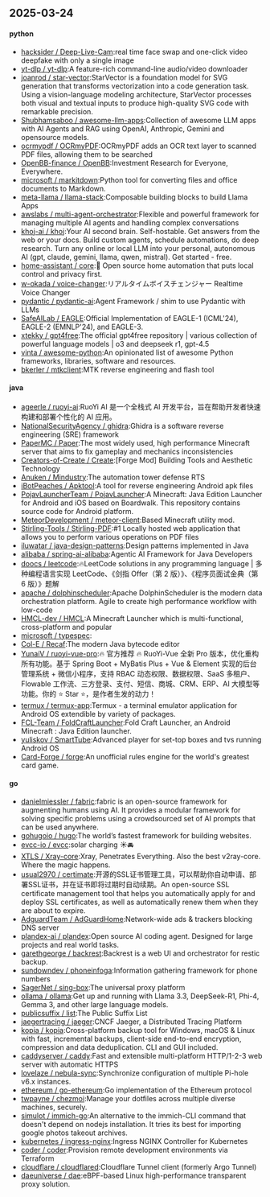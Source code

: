 ## 2025-03-24

#### python
* [hacksider / Deep-Live-Cam](https://github.com/hacksider/Deep-Live-Cam):real time face swap and one-click video deepfake with only a single image
* [yt-dlp / yt-dlp](https://github.com/yt-dlp/yt-dlp):A feature-rich command-line audio/video downloader
* [joanrod / star-vector](https://github.com/joanrod/star-vector):StarVector is a foundation model for SVG generation that transforms vectorization into a code generation task. Using a vision-language modeling architecture, StarVector processes both visual and textual inputs to produce high-quality SVG code with remarkable precision.
* [Shubhamsaboo / awesome-llm-apps](https://github.com/Shubhamsaboo/awesome-llm-apps):Collection of awesome LLM apps with AI Agents and RAG using OpenAI, Anthropic, Gemini and opensource models.
* [ocrmypdf / OCRmyPDF](https://github.com/ocrmypdf/OCRmyPDF):OCRmyPDF adds an OCR text layer to scanned PDF files, allowing them to be searched
* [OpenBB-finance / OpenBB](https://github.com/OpenBB-finance/OpenBB):Investment Research for Everyone, Everywhere.
* [microsoft / markitdown](https://github.com/microsoft/markitdown):Python tool for converting files and office documents to Markdown.
* [meta-llama / llama-stack](https://github.com/meta-llama/llama-stack):Composable building blocks to build Llama Apps
* [awslabs / multi-agent-orchestrator](https://github.com/awslabs/multi-agent-orchestrator):Flexible and powerful framework for managing multiple AI agents and handling complex conversations
* [khoj-ai / khoj](https://github.com/khoj-ai/khoj):Your AI second brain. Self-hostable. Get answers from the web or your docs. Build custom agents, schedule automations, do deep research. Turn any online or local LLM into your personal, autonomous AI (gpt, claude, gemini, llama, qwen, mistral). Get started - free.
* [home-assistant / core](https://github.com/home-assistant/core):🏡 Open source home automation that puts local control and privacy first.
* [w-okada / voice-changer](https://github.com/w-okada/voice-changer):リアルタイムボイスチェンジャー Realtime Voice Changer
* [pydantic / pydantic-ai](https://github.com/pydantic/pydantic-ai):Agent Framework / shim to use Pydantic with LLMs
* [SafeAILab / EAGLE](https://github.com/SafeAILab/EAGLE):Official Implementation of EAGLE-1 (ICML'24), EAGLE-2 (EMNLP'24), and EAGLE-3.
* [xtekky / gpt4free](https://github.com/xtekky/gpt4free):The official gpt4free repository | various collection of powerful language models | o3 and deepseek r1, gpt-4.5
* [vinta / awesome-python](https://github.com/vinta/awesome-python):An opinionated list of awesome Python frameworks, libraries, software and resources.
* [bkerler / mtkclient](https://github.com/bkerler/mtkclient):MTK reverse engineering and flash tool

#### java
* [ageerle / ruoyi-ai](https://github.com/ageerle/ruoyi-ai):RuoYi AI 是一个全栈式 AI 开发平台，旨在帮助开发者快速构建和部署个性化的 AI 应用。
* [NationalSecurityAgency / ghidra](https://github.com/NationalSecurityAgency/ghidra):Ghidra is a software reverse engineering (SRE) framework
* [PaperMC / Paper](https://github.com/PaperMC/Paper):The most widely used, high performance Minecraft server that aims to fix gameplay and mechanics inconsistencies
* [Creators-of-Create / Create](https://github.com/Creators-of-Create/Create):[Forge Mod] Building Tools and Aesthetic Technology
* [Anuken / Mindustry](https://github.com/Anuken/Mindustry):The automation tower defense RTS
* [iBotPeaches / Apktool](https://github.com/iBotPeaches/Apktool):A tool for reverse engineering Android apk files
* [PojavLauncherTeam / PojavLauncher](https://github.com/PojavLauncherTeam/PojavLauncher):A Minecraft: Java Edition Launcher for Android and iOS based on Boardwalk. This repository contains source code for Android platform.
* [MeteorDevelopment / meteor-client](https://github.com/MeteorDevelopment/meteor-client):Based Minecraft utility mod.
* [Stirling-Tools / Stirling-PDF](https://github.com/Stirling-Tools/Stirling-PDF):#1 Locally hosted web application that allows you to perform various operations on PDF files
* [iluwatar / java-design-patterns](https://github.com/iluwatar/java-design-patterns):Design patterns implemented in Java
* [alibaba / spring-ai-alibaba](https://github.com/alibaba/spring-ai-alibaba):Agentic AI Framework for Java Developers
* [doocs / leetcode](https://github.com/doocs/leetcode):🔥LeetCode solutions in any programming language | 多种编程语言实现 LeetCode、《剑指 Offer（第 2 版）》、《程序员面试金典（第 6 版）》题解
* [apache / dolphinscheduler](https://github.com/apache/dolphinscheduler):Apache DolphinScheduler is the modern data orchestration platform. Agile to create high performance workflow with low-code
* [HMCL-dev / HMCL](https://github.com/HMCL-dev/HMCL):A Minecraft Launcher which is multi-functional, cross-platform and popular
* [microsoft / typespec](https://github.com/microsoft/typespec):
* [Col-E / Recaf](https://github.com/Col-E/Recaf):The modern Java bytecode editor
* [YunaiV / ruoyi-vue-pro](https://github.com/YunaiV/ruoyi-vue-pro):🔥 官方推荐 🔥 RuoYi-Vue 全新 Pro 版本，优化重构所有功能。基于 Spring Boot + MyBatis Plus + Vue & Element 实现的后台管理系统 + 微信小程序，支持 RBAC 动态权限、数据权限、SaaS 多租户、Flowable 工作流、三方登录、支付、短信、商城、CRM、ERP、AI 大模型等功能。你的 ⭐️ Star ⭐️，是作者生发的动力！
* [termux / termux-app](https://github.com/termux/termux-app):Termux - a terminal emulator application for Android OS extendible by variety of packages.
* [FCL-Team / FoldCraftLauncher](https://github.com/FCL-Team/FoldCraftLauncher):Fold Craft Launcher, an Android Minecraft : Java Edition launcher.
* [yuliskov / SmartTube](https://github.com/yuliskov/SmartTube):Advanced player for set-top boxes and tvs running Android OS
* [Card-Forge / forge](https://github.com/Card-Forge/forge):An unofficial rules engine for the world's greatest card game.

#### go
* [danielmiessler / fabric](https://github.com/danielmiessler/fabric):fabric is an open-source framework for augmenting humans using AI. It provides a modular framework for solving specific problems using a crowdsourced set of AI prompts that can be used anywhere.
* [gohugoio / hugo](https://github.com/gohugoio/hugo):The world’s fastest framework for building websites.
* [evcc-io / evcc](https://github.com/evcc-io/evcc):solar charging ☀️🚘
* [XTLS / Xray-core](https://github.com/XTLS/Xray-core):Xray, Penetrates Everything. Also the best v2ray-core. Where the magic happens.
* [usual2970 / certimate](https://github.com/usual2970/certimate):开源的SSL证书管理工具，可以帮助你自动申请、部署SSL证书，并在证书即将过期时自动续期。An open-source SSL certificate management tool that helps you automatically apply for and deploy SSL certificates, as well as automatically renew them when they are about to expire.
* [AdguardTeam / AdGuardHome](https://github.com/AdguardTeam/AdGuardHome):Network-wide ads & trackers blocking DNS server
* [plandex-ai / plandex](https://github.com/plandex-ai/plandex):Open source AI coding agent. Designed for large projects and real world tasks.
* [garethgeorge / backrest](https://github.com/garethgeorge/backrest):Backrest is a web UI and orchestrator for restic backup.
* [sundowndev / phoneinfoga](https://github.com/sundowndev/phoneinfoga):Information gathering framework for phone numbers
* [SagerNet / sing-box](https://github.com/SagerNet/sing-box):The universal proxy platform
* [ollama / ollama](https://github.com/ollama/ollama):Get up and running with Llama 3.3, DeepSeek-R1, Phi-4, Gemma 3, and other large language models.
* [publicsuffix / list](https://github.com/publicsuffix/list):The Public Suffix List
* [jaegertracing / jaeger](https://github.com/jaegertracing/jaeger):CNCF Jaeger, a Distributed Tracing Platform
* [kopia / kopia](https://github.com/kopia/kopia):Cross-platform backup tool for Windows, macOS & Linux with fast, incremental backups, client-side end-to-end encryption, compression and data deduplication. CLI and GUI included.
* [caddyserver / caddy](https://github.com/caddyserver/caddy):Fast and extensible multi-platform HTTP/1-2-3 web server with automatic HTTPS
* [lovelaze / nebula-sync](https://github.com/lovelaze/nebula-sync):Synchronize configuration of multiple Pi-hole v6.x instances.
* [ethereum / go-ethereum](https://github.com/ethereum/go-ethereum):Go implementation of the Ethereum protocol
* [twpayne / chezmoi](https://github.com/twpayne/chezmoi):Manage your dotfiles across multiple diverse machines, securely.
* [simulot / immich-go](https://github.com/simulot/immich-go):An alternative to the immich-CLI command that doesn't depend on nodejs installation. It tries its best for importing google photos takeout archives.
* [kubernetes / ingress-nginx](https://github.com/kubernetes/ingress-nginx):Ingress NGINX Controller for Kubernetes
* [coder / coder](https://github.com/coder/coder):Provision remote development environments via Terraform
* [cloudflare / cloudflared](https://github.com/cloudflare/cloudflared):Cloudflare Tunnel client (formerly Argo Tunnel)
* [daeuniverse / dae](https://github.com/daeuniverse/dae):eBPF-based Linux high-performance transparent proxy solution.
